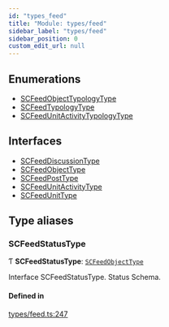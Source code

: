 ```yaml
---
id: "types_feed"
title: "Module: types/feed"
sidebar_label: "types/feed"
sidebar_position: 0
custom_edit_url: null
---
```


## Enumerations

- [SCFeedObjectTypologyType](../enums/types_feed.SCFeedObjectTypologyType.md)
- [SCFeedTypologyType](../enums/types_feed.SCFeedTypologyType.md)
- [SCFeedUnitActivityTypologyType](../enums/types_feed.SCFeedUnitActivityTypologyType.md)

## Interfaces

- [SCFeedDiscussionType](../interfaces/types_feed.SCFeedDiscussionType.md)
- [SCFeedObjectType](../interfaces/types_feed.SCFeedObjectType.md)
- [SCFeedPostType](../interfaces/types_feed.SCFeedPostType.md)
- [SCFeedUnitActivityType](../interfaces/types_feed.SCFeedUnitActivityType.md)
- [SCFeedUnitType](../interfaces/types_feed.SCFeedUnitType.md)

## Type aliases

### SCFeedStatusType

Ƭ **SCFeedStatusType**: [`SCFeedObjectType`](../interfaces/types_feed.SCFeedObjectType.md)

Interface SCFeedStatusType.
Status Schema.

#### Defined in

[types/feed.ts:247](https://github.com/selfcommunity/community-ui/blob/cab08cf/packages/sc-core/src/types/feed.ts#L247)
